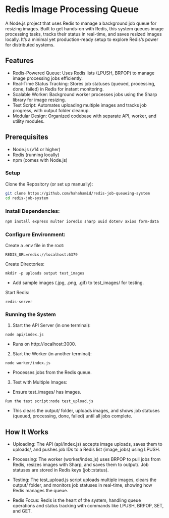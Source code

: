 # Redis Image Processing Queue

A Node.js project that uses Redis to manage a background job queue for resizing images. Built to get hands-on with Redis, this system queues image processing tasks, tracks their status in real-time, and saves resized images locally. It’s a minimal yet production-ready setup to explore Redis’s power for distributed systems.

## Features

- Redis-Powered Queue: Uses Redis lists (LPUSH, BRPOP) to manage image processing jobs efficiently.
- Real-Time Status Tracking: Stores job statuses (queued, processing, done, failed) in Redis for instant monitoring.
- Scalable Worker: Background worker processes jobs using the Sharp library for image resizing.
- Test Script: Automates uploading multiple images and tracks job progress, with output folder cleanup.
- Modular Design: Organized codebase with separate API, worker, and utility modules.


## Prerequisites

- Node.js (v14 or higher)
- Redis (running locally)
- npm (comes with Node.js)

### Setup

Clone the Repository (or set up manually):
```bash
git clone https://github.com/hahahamid/redis-job-queueing-system
cd redis-job-system
```

### Install Dependencies:
```bash
npm install express multer ioredis sharp uuid dotenv axios form-data
```


### Configure Environment:

Create a .env file in the root:
```
REDIS_URL=redis://localhost:6379
```



Create Directories:
```
mkdir -p uploads output test_images
```

- Add sample images (.jpg, .png, .gif) to test_images/ for testing.


Start Redis:
```
redis-server
```


### Running the System

1. Start the API Server (in one terminal):
```
node api/index.js
```

- Runs on http://localhost:3000.


2. Start the Worker (in another terminal):
```
node worker/index.js
```

- Processes jobs from the Redis queue.


3. Test with Multiple Images:

- Ensure test_images/ has images.
```
Run the test script:node test_upload.js
```

- This clears the output/ folder, uploads images, and shows job statuses (queued, processing, done, failed) until all jobs complete.


## How It Works

- Uploading: The API (api/index.js) accepts image uploads, saves them to uploads/, and pushes job IDs to a Redis list (image_jobs) using LPUSH.

- Processing: The worker (worker/index.js) uses BRPOP to pull jobs from Redis, resizes images with Sharp, and saves them to output/. Job statuses are stored in Redis keys (job:<id>:status).

- Testing: The test_upload.js script uploads multiple images, clears the output/ folder, and monitors job statuses in real-time, showing how Redis manages the queue.

- Redis Focus: Redis is the heart of the system, handling queue operations and status tracking with commands like LPUSH, BRPOP, SET, and GET.
